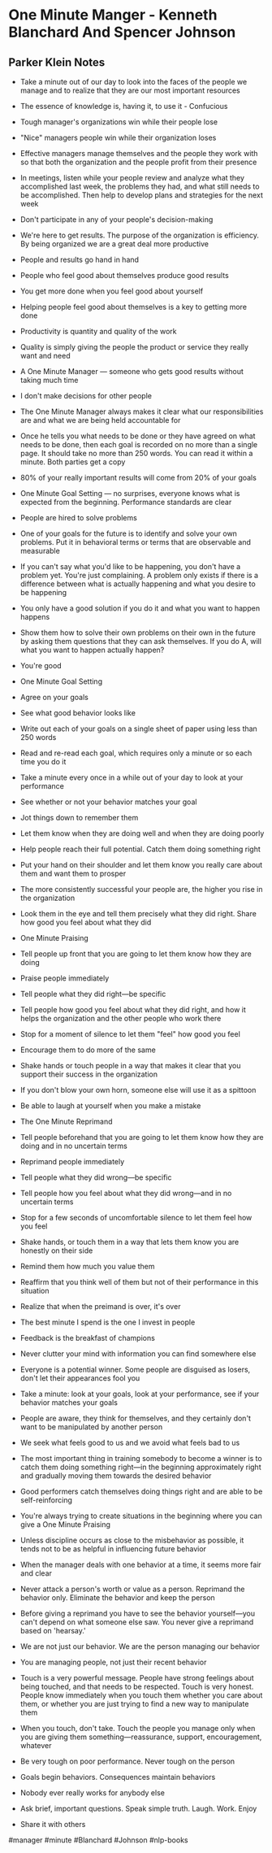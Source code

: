 # One Minute Manger - Kenneth Blanchard And Spencer Johnson
## Parker Klein Notes
-   Take a minute out of our day to look into the faces of the people we manage and to realize that they are our most important resources
    
-   The essence of knowledge is, having it, to use it - Confucious
    
-   Tough manager's organizations win while their people lose
    
-   "Nice" managers people win while their organization loses
    
-   Effective managers manage themselves and the people they work with so that both the organization and the people profit from their presence
    
-   In meetings, listen while your people review and analyze what they accomplished last week, the problems they had, and what still needs to be accomplished. Then help to develop plans and strategies for the next week
    
-   Don't participate in any of your people's decision-making
    
-   We're here to get results. The purpose of the organization is efficiency. By being organized we are a great deal more productive
    
-   People and results go hand in hand
    
-   People who feel good about themselves produce good results
    
-   You get more done when you feel good about yourself
    
-   Helping people feel good about themselves is a key to getting more done
    
-   Productivity is quantity and quality of the work
    
-   Quality is simply giving the people the product or service they really want and need
    
-   A One Minute Manager — someone who gets good results without taking much time
    
-   I don't make decisions for other people
    
-   The One Minute Manager always makes it clear what our responsibilities are and what we are being held accountable for
    
-   Once he tells you what needs to be done or they have agreed on what needs to be done, then each goal is recorded on no more than a single page. It should take no more than 250 words. You can read it within a minute. Both parties get a copy
    
-   80% of your really important results will come from 20% of your goals
    
-   One Minute Goal Setting — no surprises, everyone knows what is expected from the beginning. Performance standards are clear
    
-   People are hired to solve problems
    
-   One of your goals for the future is to identify and solve your own problems. Put it in behavioral terms or terms that are observable and measurable
    
-   If you can't say what you'd like to be happening, you don't have a problem yet. You're just complaining. A problem only exists if there is a difference between what is actually happening and what you desire to be happening
    
-   You only have a good solution if you do it and what you want to happen happens
    
-   Show them how to solve their own problems on their own in the future by asking them questions that they can ask themselves. If you do A, will what you want to happen actually happen?
    
-   You're good
    
-   One Minute Goal Setting
    
-   Agree on your goals
    
-   See what good behavior looks like
    
-   Write out each of your goals on a single sheet of paper using less than 250 words
    
-   Read and re-read each goal, which requires only a minute or so each time you do it
    
-   Take a minute every once in a while out of your day to look at your performance
    
-   See whether or not your behavior matches your goal
    
-   Jot things down to remember them
    
-   Let them know when they are doing well and when they are doing poorly
    
-   Help people reach their full potential. Catch them doing something right
    
-   Put your hand on their shoulder and let them know you really care about them and want them to prosper
    
-   The more consistently successful your people are, the higher you rise in the organization
    
-   Look them in the eye and tell them precisely what they did right. Share how good you feel about what they did
    
-   One Minute Praising
    
-   Tell people up front that you are going to let them know how they are doing
    
-   Praise people immediately
    
-   Tell people what they did right—be specific
    
-   Tell people how good you feel about what they did right, and how it helps the organization and the other people who work there
    
-   Stop for a moment of silence to let them "feel" how good you feel
    
-   Encourage them to do more of the same
    
-   Shake hands or touch people in a way that makes it clear that you support their success in the organization
    
-   If you don't blow your own horn, someone else will use it as a spittoon
    
-   Be able to laugh at yourself when you make a mistake
    
-   The One Minute Reprimand
    
-   Tell people beforehand that you are going to let them know how they are doing and in no uncertain terms
    
-   Reprimand people immediately
    
-   Tell people what they did wrong—be specific
    
-   Tell people how you feel about what they did wrong—and in no uncertain terms
    
-   Stop for a few seconds of uncomfortable silence to let them feel how you feel
    
-   Shake hands, or touch them in a way that lets them know you are honestly on their side
    
-   Remind them how much you value them
    
-   Reaffirm that you think well of them but not of their performance in this situation
    
-   Realize that when the preimand is over, it's over
    
-   The best minute I spend is the one I invest in people
    
-   Feedback is the breakfast of champions
    
-   Never clutter your mind with information you can find somewhere else
    
-   Everyone is a potential winner. Some people are disguised as losers, don't let their appearances fool you
    
-   Take a minute: look at your goals, look at your performance, see if your behavior matches your goals
    
-   People are aware, they think for themselves, and they certainly don't want to be manipulated by another person
    
-   We seek what feels good to us and we avoid what feels bad to us
    
-   The most important thing in training somebody to become a winner is to catch them doing something right—in the beginning approximately right and gradually moving them towards the desired behavior
    
-   Good performers catch themselves doing things right and are able to be self-reinforcing
    
-   You're always trying to create situations in the beginning where you can give a One Minute Praising
    
-   Unless discipline occurs as close to the misbehavior as possible, it tends not to be as helpful in influencing future behavior
    
-   When the manager deals with one behavior at a time, it seems more fair and clear
    
-   Never attack a person's worth or value as a person. Reprimand the behavior only. Eliminate the behavior and keep the person
    
-   Before giving a reprimand you have to see the behavior yourself—you can't depend on what someone else saw. You never give a reprimand based on 'hearsay.'
    
-   We are not just our behavior. We are the person managing our behavior
    
-   You are managing people, not just their recent behavior
    
-   Touch is a very powerful message. People have strong feelings about being touched, and that needs to be respected. Touch is very honest. People know immediately when you touch them whether you care about them, or whether you are just trying to find a new way to manipulate them
    
-   When you touch, don't take. Touch the people you manage only when you are giving them something—reassurance, support, encouragement, whatever
    
-   Be very tough on poor performance. Never tough on the person
    
-   Goals begin behaviors. Consequences maintain behaviors
    
-   Nobody ever really works for anybody else
    
-   Ask brief, important questions. Speak simple truth. Laugh. Work. Enjoy
    
-   Share it with others

#manager
#minute
#Blanchard
#Johnson
#nlp-books 